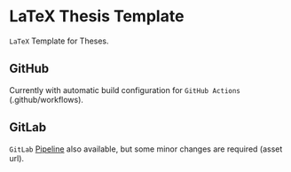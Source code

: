 # LaTeX Thesis Template

`LaTeX` Template for Theses.

## GitHub

Currently with automatic build configuration for `GitHub Actions` (.github/workflows).

## GitLab

`GitLab` [Pipeline](.gitlab-ci.yml) also available, but some minor changes are required (asset url).
